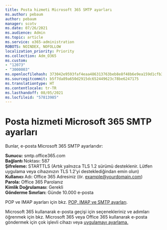 ```yaml
---
title: Posta hizmeti Microsoft 365 SMTP ayarları
ms.author: pebaum
author: pebaum
manager: scotv
ms.date: 07/26/2021
ms.audience: Admin
ms.topic: article
ms.service: o365-administration
ROBOTS: NOINDEX, NOFOLLOW
localization_priority: Priority
ms.collection: Adm_O365
ms.custom:
- "12073"
- "3000003"
ms.openlocfilehash: 373042e9593faf4eaa486313763beb8e8f48b6e9ea159d1cfb37b9df826384f4
ms.sourcegitcommit: b5f7da89a650d2915dc652449623c78be6247175
ms.translationtype: HT
ms.contentlocale: tr-TR
ms.lasthandoff: 08/05/2021
ms.locfileid: "57813985"
---
```

# <a name="smtp-settings-for-the-microsoft-365-mail-service"></a>Posta hizmeti Microsoft 365 SMTP ayarları

Bunlar, e-posta Microsoft 365 SMTP ayarlarıdır:

**Sunucu:** smtp.office365.com </br>
**Bağlantı** Noktası: 587 </br>
**Şifreleme:** STARTTLS (Artık yalnızca TLS 1.2 sürümü desteklenir. Lütfen uygulama veya cihazınızın TLS 1.2'yi desteklediğindan emin olun) </br>
**Kullanıcı** Adı: Office 365 Adresiniz (ör. example@yourdomain.com) </br>
**Parola:** Office 365 Parolanız </br>
**Kimlik Doğrulaması**: Gerekli </br>
**Gönderme Sınırları:** Günde 10.000 e-posta </br>

POP ve IMAP ayarları için bkz. [POP, IMAP ve SMTP ayarları](https://support.microsoft.com/office/pop-imap-and-smtp-settings-8361e398-8af4-4e97-b147-6c6c4ac95353).
 
Microsoft 365 kullanarak e-posta geçişi için seçenekleriniz ve adımları öğrenmek için bkz. Microsoft 365 veya Office 365 kullanarak e-posta göndermek için çok işlevli cihazı veya [uygulamayı ayarlama.](/exchange/mail-flow-best-practices/how-to-set-up-a-multifunction-device-or-application-to-send-email-using-microsoft-365-or-office-365)